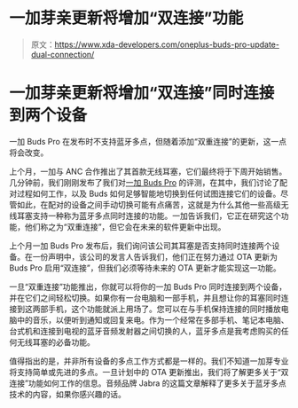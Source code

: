# 一加芽亲更新将增加“双连接”功能

> 原文：<https://www.xda-developers.com/oneplus-buds-pro-update-dual-connection/>

# 一加芽亲更新将增加“双连接”同时连接到两个设备

一加 Buds Pro 在发布时不支持蓝牙多点，但随着添加“双重连接”的更新，这一点将会改变。

上个月，一加与 ANC 合作推出了其首款无线耳塞，它们最终将于下周开始销售。几分钟前，我们刚刚发布了我们对[一加 Buds Pro](https://www.xda-developers.com/oneplus-buds-pro-review/) 的评测，在其中，我们讨论了配对过程如何工作，以及 Buds 如何足够智能地切换到任何试图连接它们的设备。尽管如此，在配对的设备之间手动切换可能有点痛苦，这就是为什么其他一些高级无线耳塞支持一种称为蓝牙多点同时连接的功能。一加告诉我们，它正在研究这个功能，他们称之为“双重连接”，但它会在未来的软件更新中出现。

上个月一加 Buds Pro 发布后，我们询问该公司其耳塞是否支持同时连接两个设备。在一份声明中，该公司的发言人告诉我们，他们正在努力通过 OTA 更新为 Buds Pro 启用“双连接”，但我们必须等待未来的 OTA 更新才能实现这一功能。

一旦“双重连接”功能推出，你就可以将你的一加 Buds Pro 同时连接到两个设备，并在它们之间轻松切换。如果你有一台电脑和一部手机，并且想让你的耳塞同时连接到这两部手机，这个功能就派上用场了。您可以在与手机保持连接的同时播放电脑中的音乐，以便听到通知或回复来电。作为一个经常在多部手机、笔记本电脑、台式机和连接到电视的蓝牙音频发射器之间切换的人，蓝牙多点是我考虑购买的任何无线耳塞的必备功能。

值得指出的是，并非所有设备的多点工作方式都是一样的。我们不知道一加芽专业将支持简单或先进的多点。一旦计划中的 OTA 更新推出，我们将了解更多关于“双连接”功能如何工作的信息。音频品牌 Jabra 的这篇文章解释了更多关于蓝牙多点技术的内容，如果你感兴趣的话。